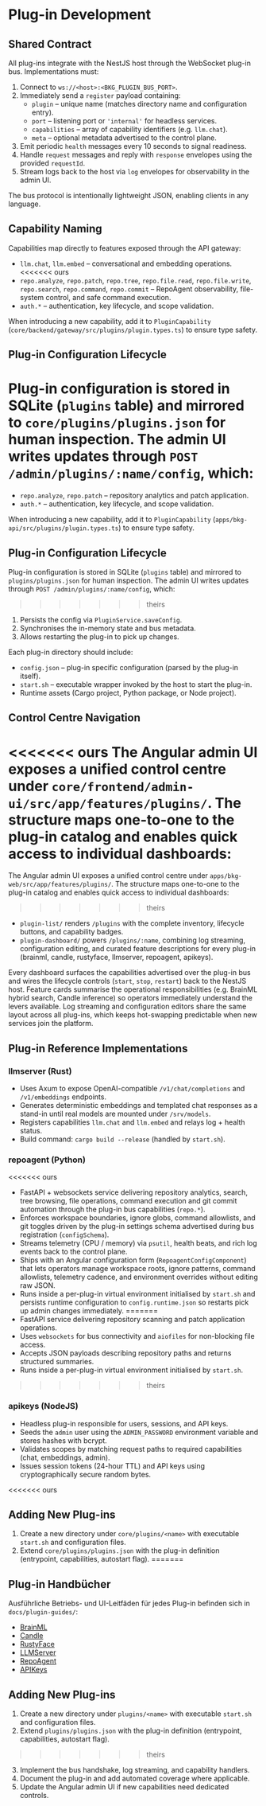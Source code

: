 # Plug-in Development

## Shared Contract

All plug-ins integrate with the NestJS host through the WebSocket plug-in bus. Implementations must:

1. Connect to `ws://<host>:<BKG_PLUGIN_BUS_PORT>`.
2. Immediately send a `register` payload containing:
   - `plugin` – unique name (matches directory name and configuration entry).
   - `port` – listening port or `'internal'` for headless services.
   - `capabilities` – array of capability identifiers (e.g. `llm.chat`).
   - `meta` – optional metadata advertised to the control plane.
3. Emit periodic `health` messages every 10 seconds to signal readiness.
4. Handle `request` messages and reply with `response` envelopes using the provided `requestId`.
5. Stream logs back to the host via `log` envelopes for observability in the admin UI.

The bus protocol is intentionally lightweight JSON, enabling clients in any language.

## Capability Naming

Capabilities map directly to features exposed through the API gateway:

- `llm.chat`, `llm.embed` – conversational and embedding operations.
<<<<<<< ours
- `repo.analyze`, `repo.patch`, `repo.tree`, `repo.file.read`, `repo.file.write`, `repo.search`, `repo.command`, `repo.commit` –
  RepoAgent observability, file-system control, and safe command execution.
- `auth.*` – authentication, key lifecycle, and scope validation.

When introducing a new capability, add it to `PluginCapability` (`core/backend/gateway/src/plugins/plugin.types.ts`) to ensure type safety.

## Plug-in Configuration Lifecycle

Plug-in configuration is stored in SQLite (`plugins` table) and mirrored to `core/plugins/plugins.json` for human inspection. The admin UI writes updates through `POST /admin/plugins/:name/config`, which:
=======
- `repo.analyze`, `repo.patch` – repository analytics and patch application.
- `auth.*` – authentication, key lifecycle, and scope validation.

When introducing a new capability, add it to `PluginCapability` (`apps/bkg-api/src/plugins/plugin.types.ts`) to ensure type safety.

## Plug-in Configuration Lifecycle

Plug-in configuration is stored in SQLite (`plugins` table) and mirrored to `plugins/plugins.json` for human inspection. The admin UI writes updates through `POST /admin/plugins/:name/config`, which:
>>>>>>> theirs

1. Persists the config via `PluginService.saveConfig`.
2. Synchronises the in-memory state and bus metadata.
3. Allows restarting the plug-in to pick up changes.

Each plug-in directory should include:

- `config.json` – plug-in specific configuration (parsed by the plug-in itself).
- `start.sh` – executable wrapper invoked by the host to start the plug-in.
- Runtime assets (Cargo project, Python package, or Node project).

## Control Centre Navigation

<<<<<<< ours
The Angular admin UI exposes a unified control centre under `core/frontend/admin-ui/src/app/features/plugins/`. The structure maps one-to-one to the plug-in catalog and enables quick access to individual dashboards:
=======
The Angular admin UI exposes a unified control centre under `apps/bkg-web/src/app/features/plugins/`. The structure maps one-to-one to the plug-in catalog and enables quick access to individual dashboards:
>>>>>>> theirs

- `plugin-list/` renders `/plugins` with the complete inventory, lifecycle buttons, and capability badges.
- `plugin-dashboard/` powers `/plugins/:name`, combining log streaming, configuration editing, and curated feature descriptions for every plug-in (brainml, candle, rustyface, llmserver, repoagent, apikeys).

Every dashboard surfaces the capabilities advertised over the plug-in bus and wires the lifecycle controls (`start`, `stop`, `restart`) back to the NestJS host. Feature cards summarise the operational responsibilities (e.g. BrainML hybrid search, Candle inference) so operators immediately understand the levers available. Log streaming and configuration editors share the same layout across all plug-ins, which keeps hot-swapping predictable when new services join the platform.

## Plug-in Reference Implementations

### llmserver (Rust)

- Uses Axum to expose OpenAI-compatible `/v1/chat/completions` and `/v1/embeddings` endpoints.
- Generates deterministic embeddings and templated chat responses as a stand-in until real models are mounted under `/srv/models`.
- Registers capabilities `llm.chat` and `llm.embed` and relays log + health status.
- Build command: `cargo build --release` (handled by `start.sh`).

### repoagent (Python)

<<<<<<< ours
- FastAPI + websockets service delivering repository analytics, search, tree browsing, file operations, command execution and git
  commit automation through the plug-in bus capabilities (`repo.*`).
- Enforces workspace boundaries, ignore globs, command allowlists, and git toggles driven by the plug-in settings schema
  advertised during bus registration (`configSchema`).
- Streams telemetry (CPU / memory) via `psutil`, health beats, and rich log events back to the control plane.
- Ships with an Angular configuration form (`RepoagentConfigComponent`) that lets operators manage workspace roots, ignore
  patterns, command allowlists, telemetry cadence, and environment overrides without editing raw JSON.
- Runs inside a per-plug-in virtual environment initialised by `start.sh` and persists runtime configuration to
  `config.runtime.json` so restarts pick up admin changes immediately.
=======
- FastAPI service delivering repository scanning and patch application operations.
- Uses `websockets` for bus connectivity and `aiofiles` for non-blocking file access.
- Accepts JSON payloads describing repository paths and returns structured summaries.
- Runs inside a per-plug-in virtual environment initialised by `start.sh`.
>>>>>>> theirs

### apikeys (NodeJS)

- Headless plug-in responsible for users, sessions, and API keys.
- Seeds the `admin` user using the `ADMIN_PASSWORD` environment variable and stores hashes with bcrypt.
- Validates scopes by matching request paths to required capabilities (chat, embeddings, admin).
- Issues session tokens (24-hour TTL) and API keys using cryptographically secure random bytes.

<<<<<<< ours
## Adding New Plug-ins

1. Create a new directory under `core/plugins/<name>` with executable `start.sh` and configuration files.
2. Extend `core/plugins/plugins.json` with the plug-in definition (entrypoint, capabilities, autostart flag).
=======
## Plug-in Handbücher

Ausführliche Betriebs- und UI-Leitfäden für jedes Plug-in befinden sich in `docs/plugin-guides/`:

- [BrainML](./plugin-guides/brainml.md)
- [Candle](./plugin-guides/candle.md)
- [RustyFace](./plugin-guides/rustyface.md)
- [LLMServer](./plugin-guides/llmserver.md)
- [RepoAgent](./plugin-guides/repoagent.md)
- [APIKeys](./plugin-guides/apikeys.md)

## Adding New Plug-ins

1. Create a new directory under `plugins/<name>` with executable `start.sh` and configuration files.
2. Extend `plugins/plugins.json` with the plug-in definition (entrypoint, capabilities, autostart flag).
>>>>>>> theirs
3. Implement the bus handshake, log streaming, and capability handlers.
4. Document the plug-in and add automated coverage where applicable.
5. Update the Angular admin UI if new capabilities need dedicated controls.

